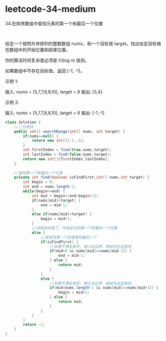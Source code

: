 # leetcode-34-medium

34.在排序数组中查找元素的第一个和最后一个位置

​	

给定一个按照升序排列的整数数组 nums，和一个目标值 target。找出给定目标值在数组中的开始位置和结束位置。

你的算法时间复杂度必须是 O(log n) 级别。

如果数组中不存在目标值，返回 [-1, -1]。

示例 1:

输入: nums = [5,7,7,8,8,10], target = 8
输出: [3,4]

示例 2:

输入: nums = [5,7,7,8,8,10], target = 6
输出: [-1,-1]

```java
class Solution {
    //二分查找
	public int[] searchRange(int[] nums, int target) {
		if(nums==null) {
			return new int[]{-1,-1};
		}
		int firstIndex = find(true,nums,target);
		int lastIndex = find(false,nums,target);
		return new int[]{firstIndex,lastIndex};
	}
	
	//查找第一个和最后一个元素
	private int find(boolean isFindFirst,int[] nums,int target) {
		int begin = 0;
		int end = nums.length-1;
		while(begin<=end) {
			int mid = begin+(end-begin)/2;
			if(nums[mid]>target) {
				end = mid-1;
			}
			else if(nums[mid]<target) {
				begin = mid+1;
			}
			//找到目标值了，开始定位到第一个和最后一个位置
			else {
				//是查找第一个还是查找最后一个
				if(isFindFirst) {
					//如果不满足条件，缩小右边界，继续往左边查找
					if(mid>0 && nums[mid]==nums[mid-1]) {
						end = mid-1;
					} else {
						return mid;
					}
				}
				else {
					//如果不满足条件，增大左边界，继续往右边查找
					if(mid<nums.length-1 && nums[mid]==nums[mid+1]) {
						begin = mid+1;
					} else {
						return mid;
					}
				}
			}
		}
		return -1;
	}
}


```

